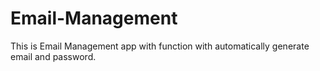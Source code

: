 # Email-Management
This is Email Management app with function with  automatically generate email and password.  


